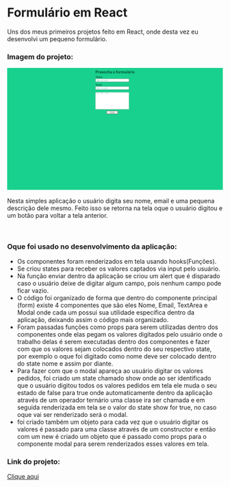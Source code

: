 # Formulário em React
Uns dos meus primeiros projetos feito em React, onde desta vez eu desenvolvi um pequeno formulário.
<h3>Imagem do projeto:</h3>
<img src="https://github.com/sian19/formulario/blob/master/src/img/img-projeto.png">
<p>Nesta simples aplicação o usuário digita seu nome, email e uma pequena descrição dele mesmo. Feito isso se retorna na tela oque o usuário digitou e um botão para voltar a tela anterior.<p/>
</br>
<h3>Oque foi usado no desenvolvimento da aplicação:</h3>
<ul>
  <li>Os componentes foram renderizados em tela usando hooks(Funções).</li>
  <li>Se criou states para receber os valores captados via input pelo usuário.</li>
  <li>Na função enviar dentro da aplicação se criou um alert que é disparado caso o usuário deixe de digitar algum campo, pois nenhum campo pode ficar vazio.</li>
  <li>O código foi organizado de forma que dentro do componente principal (form) existe 4 componentes que são eles Nome, Email, TextArea e Modal onde cada um possui sua utilidade específica dentro da aplicação, deixando assim o código mais organizado.</li>
  <li>Foram passadas funções como props para serem utilizadas dentro dos componentes onde elas pegam os valores digitados pelo usuário onde o trabalho delas é serem executadas dentro dos componentes e fazer com que os valores sejam colocados dentro do seu respectivo state, por exemplo o oque foi digitado como nome deve ser colocado dentro do state nome e assim por diante.</li>
  <li>Para fazer com que o modal apareça ao usuário digitar os valores pedidos, foi criado um state chamado show onde ao ser identificado que o usuário digitou todos os valores pedidos em tela ele muda o seu estado de false para true onde automaticamente dentro da aplicação através de um operador ternário uma classe ira ser chamada e em seguida renderizada em tela se o valor do state show for true, no caso oque vai ser renderizado será o modal.</li>
  <li>foi criado também um objeto para cada vez que o usuário digitar os valores é passado para uma classe através de um constructor e então com um new é criado um objeto que é passado como props para o componente modal para serem renderizados esses valores em tela.</li>
</ul>
<h3>Link do projeto:</h3>
<a href="https://form-data2022.netlify.app/">Clique aqui</a>
